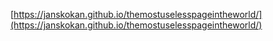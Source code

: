[https://janskokan.github.io/themostuselesspageintheworld/](https://janskokan.github.io/themostuselesspageintheworld/)
